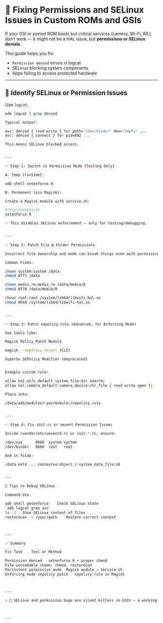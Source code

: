 # 🔐 Fixing Permissions and SELinux Issues in Custom ROMs and GSIs

If your GSI or ported ROM boots but critical services (camera, Wi-Fi, RIL) don’t work — it might not be a HAL issue, but **permissions or SELinux denials**.

This guide helps you fix:
- `Permission denied` errors in logcat
- SELinux blocking system components
- Apps failing to access protected hardware

---

## 🧪 Identify SELinux or Permission Issues

Use `logcat`:
```bash
adb logcat | grep denied

Typical output:

avc: denied { read write } for path="/dev/binder" dev="tmpfs" ...
avc: denied { connect } for pid=892 ...

This means SELinux blocked access.


---

✅ Step 1: Switch to Permissive Mode (Testing Only)

A. Temp (runtime):

adb shell setenforce 0

B. Permanent (via Magisk):

Create a Magisk module with service.sh:

#!/system/bin/sh
setenforce 0

✅ This disables SELinux enforcement — only for testing/debugging.


---

✅ Step 2: Patch File & Folder Permissions

Incorrect file ownership and mode can break things even with permissive SELinux.

Common Fixes:

chown system:system /data
chmod 0771 /data

chown media_rw:media_rw /data/media/0
chmod 0770 /data/media/0

chown root:root /system/lib64/libwifi-hal.so
chmod 0644 /system/lib64/libwifi-hal.so


---

✅ Step 3: Patch sepolicy.rule (Advanced, for Enforcing Mode)

Use tools like:

Magisk Policy Patch Module

magisk --sepolicy-inject (CLI)

SuperSu SEPolicy Modifier (deprecated)


Example custom rule:

allow hal_wifi_default system_file:dir search;
allow hal_camera_default camera_device:chr_file { read write open };

Place into:

/data/adb/modules/<yourmodule>/sepolicy.rule


---

✅ Step 4: Fix init.rc or uevent Permission Issues

Inside /vendor/etc/ueventd.rc or init.*.rc, ensure:

/dev/xyz      0660  system system
/dev/binder   0666  root   root

And in fstab:

/data ext4 ... context=u:object_r:system_data_file:s0


---

🧪 Tips to Debug SELinux

Command	Use

adb shell getenforce	Check SELinux state
`adb logcat	grep avc`
ls -Z	Show SELinux context of files
restorecon -v /your/path	Restore correct context



---

✅ Summary

Fix Task	Tool or Method

Permission denied	setenforce 0 + proper chmod
File unreadable	chown, chmod, restorecon
Persistent permissive mode	Magisk module → service.sh
Enforcing mode sepolicy patch	sepolicy.rule in Magisk



---

> 🧠 SELinux and permission bugs are silent killers in GSIs — a working HAL or lib may still get blocked without proper policies or access rights.



---
